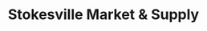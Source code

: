 ---
title: "Stokesville Market & Supply"
url: /mount-solon/stokesville-market-and-supply/
shop: convenience
---